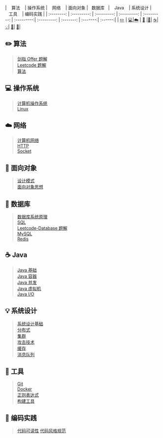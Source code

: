 <!--| Ⅰ | Ⅱ | Ⅲ | Ⅳ | Ⅴ | Ⅵ | Ⅶ | Ⅷ | Ⅸ | 
| :--------: | :---------: | :---------: | :---------: | :---------: | :---------:| :---------: | :-------: | :-------:| :------:|
| 算法[:pencil2:](#pencil2-算法) | 操作系统[:computer:](#computer-操作系统)|网络[:cloud:](#cloud-网络) | 面向对象[:art:](#art-面向对象) |数据库[:floppy_disk:](#floppy_disk-数据库)| Java [:coffee:](#coffee-java)| 系统设计[:bulb:](#bulb-系统设计)| 工具[:wrench:](#wrench-工具)| 编码实践[:watermelon:](#watermelon-编码实践)| -->

| &nbsp;&nbsp;&nbsp;算法&nbsp;&nbsp;&nbsp; | 操作系统 | &nbsp;&nbsp;&nbsp;网络&nbsp;&nbsp;&nbsp; | 面向对象 | &nbsp;&nbsp;数据库&nbsp;&nbsp; | &nbsp;&nbsp;&nbsp;Java&nbsp;&nbsp;&nbsp; | 系统设计 | &nbsp;&nbsp;&nbsp;工具&nbsp;&nbsp;&nbsp; | 编码实践 | 
| :--------: | :---------: | :---------: | :---------: | :---------: | :---------:| :---------: | :-------: | :-------:| :------:|
| [:pencil2:](#pencil2-算法) | [:computer:](#computer-操作系统)|[:cloud:](#cloud-网络) | [:art:](#art-面向对象) |[:floppy_disk:](#floppy_disk-数据库)|  [:coffee:](#coffee-java)| [:bulb:](#bulb-系统设计)| [:wrench:](#wrench-工具)| [:watermelon:](#watermelon-编码实践)|

## :pencil2: 算法

> [剑指 Offer 题解](剑指%20offer%20题解.md) </br>
> [Leetcode 题解](Leetcode%20题解) </br>
> [算法](notes/算法.md)

## :computer: 操作系统

> [计算机操作系统](计算机操作系统.md) </br>
> [Linux](Linux.md)

## :cloud: 网络 

> [计算机网络](计算机网络.md) </br>
> [HTTP](HTTP.md) </br>
> [Socket](Socket.md)

## :art: 面向对象

> [设计模式](设计模式.md) </br>
> [面向对象思想](面向对象思想.md)

## :floppy_disk: 数据库 

> [数据库系统原理](数据库系统原理.md) </br>
> [SQL](SQL.md) </br>
> [Leetcode-Database 题解](Leetcode-Database%20题解.md) </br>
> [MySQL](MySQL简介.md) </br>
> [Redis](Redis.md)

## :coffee: Java

> [Java 基础](Java%20基础.md) </br>
> [Java 容器](Java%20容器.md) </br>
> [Java 并发](Java%20并发.md) </br>
> [Java 虚拟机](Java%20虚拟机.md) </br>
> [Java I/O](Java%20IO.md)

## :bulb: 系统设计 

> [系统设计基础](系统设计基础.md) </br>
> [分布式](分布式.md) </br>
> [集群](集群.md) </br>
> [攻击技术](攻击技术.md) </br>
> [缓存](缓存.md) </br>
> [消息队列](消息队列.md)

## :wrench: 工具 

> [Git](Git.md) </br>
> [Docker](Docker.md) </br>
> [正则表达式](正则表达式.md) </br>
> [构建工具](构建工具.md)

## :watermelon: 编码实践 
> [代码可读性](代码可读性.md)
> [代码风格规范](代码风格规范.md)

<!--  | Ⅰ | Ⅱ | Ⅲ | Ⅳ | Ⅴ | Ⅵ | Ⅶ | Ⅷ | Ⅸ | Ⅹ |
| :--------: | :---------: | :---------: | :---------: | :---------: | :---------:| :---------: | :-------: | :-------:| :------:|
| 算法[:pencil2:](#pencil2-算法) | 操作系统[:computer:](#computer-操作系统)|网络[:cloud:](#cloud-网络) | 面向对象[:couple:](#couple-面向对象) |数据库[:floppy_disk:](#floppy_disk-数据库)| Java [:coffee:](#coffee-java)| 系统设计[:bulb:](#bulb-系统设计)| 工具[:hammer:](#hammer-工具)| 编码实践[:speak_no_evil:](#speak_no_evil-编码实践)| -->

<!-- | Ⅰ | Ⅱ | Ⅲ | Ⅳ | Ⅴ |
| :--------: | :---------: | :---------: | :---------: | :---------: |
| &emsp;&emsp;&emsp;算法&emsp;&emsp;&emsp;<br>[:pencil2:](#pencil2-算法) | &emsp;&emsp;&emsp;操作系统&emsp;&emsp;&emsp;<br>[:computer:](#computer-操作系统) | &emsp;&emsp;&emsp;&emsp;网络&emsp;&emsp;&emsp;&emsp;<br>[:cloud:](#cloud-网络) | &emsp;&emsp;&emsp;面向对象&emsp;&emsp;&emsp;<br>[:couple:](#couple-面向对象) | &emsp;&emsp;&emsp;数据库&emsp;&emsp;<br>[:floppy_disk:](#floppy_disk-数据库)|

| Ⅵ | Ⅶ | Ⅷ | Ⅸ | Ⅹ |
|:---------:| :---------: | :-------: | :-------:| :------:|
| &emsp;&emsp;&emsp;Java&emsp;&emsp;&emsp;<br>[:coffee:](#coffee-java) | &emsp;&emsp;&emsp;系统设计&emsp;&emsp;&emsp;<br>[:bulb:](#bulb-系统设计) | &emsp;&emsp;&emsp;&emsp;工具&emsp;&emsp;&emsp;&emsp;<br>[:hammer:](#hammer-工具) | &emsp;&emsp;&emsp;编码实践&emsp;&emsp;&emsp;<br>[:speak_no_evil:](#speak_no_evil-编码实践)  |
-->

<br>

